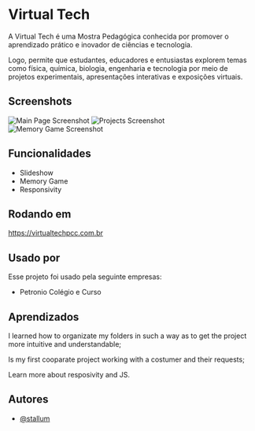 
# Virtual Tech

A Virtual Tech é uma Mostra Pedagógica conhecida por promover o aprendizado prático e inovador de ciências e tecnologia.

Logo, permite que estudantes, educadores e entusiastas explorem temas como física, química, biologia, engenharia e tecnologia por meio de projetos experimentais, apresentações interativas e exposições virtuais.


## Screenshots

![Main Page Screenshot](https://i.imgur.com/ew5yrT7.png)
![Projects Screenshot](https://i.imgur.com/OkDBap9.png)
![Memory Game Screenshot](https://i.imgur.com/Z6UHbp1.png)
## Funcionalidades

- Slideshow
- Memory Game
- Responsivity


## Rodando em

https://virtualtechpcc.com.br
## Usado por

Esse projeto foi usado pela seguinte empresas:

- Petronio Colégio e Curso


## Aprendizados

I learned how to organizate my folders in such a way as to get the project more intuitive and understandable;

Is my first cooparate project working with a costumer and their requests;

Learn more about resposivity and JS.



## Autores

- [@stallum](https://github.com/stallum)

